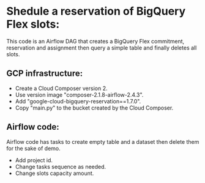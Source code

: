 # Shedule a reservation of BigQuery Flex slots:
 This code is an Airflow DAG that creates a BigQuery Flex commitment, reservation and assignment then query a simple table and finally deletes all slots.
 
 ## GCP infrastructure:
 * Create a Cloud Composer version 2.
 * Use version image "composer-2.1.8-airflow-2.4.3".
 * Add "google-cloud-bigquery-reservation==1.7.0".
 * Copy "main.py" to the bucket created by the Cloud Composer.
 
 ## Airflow code:
  Airflow code has tasks to create empty table and a dataset then delete them for the sake of demo.
 * Add project id.
 * Change tasks sequence as needed.
 * Change slots capacity amount.
 
